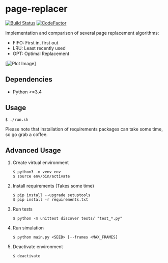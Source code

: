 # page-replacer
[![Build Status](https://semaphoreci.com/api/v1/projects/7626629a-e7c6-405b-beaa-07a487b13fb2/2353908/badge.svg)](https://semaphoreci.com/grantslape-61/page-replacer)
[![CodeFactor](https://www.codefactor.io/repository/github/grantslape/page-replacer/badge)](https://www.codefactor.io/repository/github/grantslape/page-replacer)

Implementation and comparison of several page replacement algorithms:
* FIFO: First in, first out
* LRU: Least recently used
* OPT: Optimal Replacement

[![Plot Image](https://i.imgur.com/QP978ez.png)]

## Dependencies
* Python \>=3.4

## Usage

```shell
$ ./run.sh
``` 

Please note that installation of requirements packages can take some time, so go grab a coffee.

## Advanced Usage

1) Create virtual environment
    
    ```shell
    $ python3 -m venv env
    $ source env/bin/activate
    ```
    
2) Install requirements (Takes some time)
    
    ```shell
    $ pip install --upgrade setuptools
    $ pip install -r requirements.txt
    ```

1) Run tests
    ```shell
    $ python -m unittest discover tests/ "test_*.py"
    ```
3) Run simulation
    ```shell
    $ python main.py <SEED> [--frames <MAX_FRAMES]
    ```
4) Deactivate environment
    ```shell
    $ deactivate
    ```